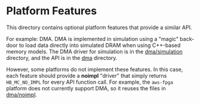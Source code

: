 # Platform Features

This directory contains optional platform features that provide a similar API. 

For example: DMA. DMA is implemented in simulation using a "magic"
back-door to load data directly into simulated DRAM when using
C++-based memory models. The DMA driver for simulation is in the
[dma/simulation](dma/simulation) directory, and the API is in the
[dma](dma) directory.

However, some platforms do not implement these features. In this case,
each feature should provide a **noimpl** "driver" that simply returns
`HB_MC_NO_IMPL` for every API function call. For example, the
`aws-fpga` platform does not currently support DMA, so it reuses the
files in [dma/noimpl](dma/noimpl).